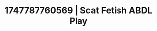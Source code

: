 ---
categories:
- Natural curves
- Vore fantasy
- Heat of the moment
- After dark play
- Hands behind back
image: /assets/images/1747787760569.jpg
layout: post
seo:
  description: Featured content with high-quality ABDL Play, Scat Fetish. HD images
    available.
  keywords: ABDL Play, Scat Fetish
  og_image: /assets/images/1747787760569.jpg
  schema_type: VisualArtwork
tags:
- '#1747787760569'
- ABDL Play
- Scat Fetish
title: 1747787760569 | Scat Fetish ABDL Play
---